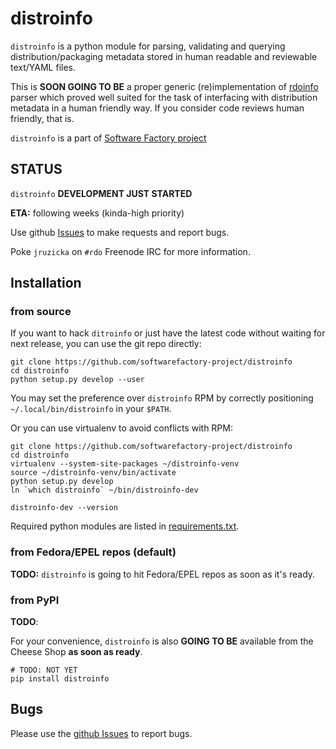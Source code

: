 # distroinfo

`distroinfo` is a python module for parsing, validating and querying
distribution/packaging metadata stored in human readable and reviewable
text/YAML files.

This is **SOON GOING TO BE** a proper generic (re)implementation of
[rdoinfo](https://github.com/redhat-openstack/rdoinfo)
parser which proved well suited for the task of interfacing with distribution
metadata in a human friendly way. If you consider code reviews human
friendly, that is.

`distroinfo` is a part of
[Software Factory project](https://softwarefactory-project.io/docs/)


## STATUS

`distroinfo` **DEVELOPMENT JUST STARTED**

**ETA:** following weeks (kinda-high priority)

Use github
[Issues](https://github.com/softwarefactory-project/distroinfo/issues)
to make requests and report bugs.

Poke `jruzicka` on `#rdo` Freenode IRC for more information.


## Installation


### from source

If you want to hack `ditroinfo` or just have the latest code without waiting
for next release, you can use the git repo directly:

    git clone https://github.com/softwarefactory-project/distroinfo
    cd distroinfo
    python setup.py develop --user

You may set the preference over `distroinfo` RPM by correctly positioning
`~/.local/bin/distroinfo` in your `$PATH`.

Or you can use virtualenv to avoid conflicts with RPM:

    git clone https://github.com/softwarefactory-project/distroinfo
    cd distroinfo
    virtualenv --system-site-packages ~/distroinfo-venv
    source ~/distroinfo-venv/bin/activate
    python setup.py develop
    ln `which distroinfo` ~/bin/distroinfo-dev

    distroinfo-dev --version

Required python modules are listed in
[requirements.txt](requirements.txt).


### from Fedora/EPEL repos (default)

**TODO:** `distroinfo` is going to hit Fedora/EPEL repos as soon as it's
ready.


### from PyPI

**TODO**:

For your convenience, `distroinfo` is also **GOING TO BE** available from the
Cheese Shop **as soon as ready**.

    # TODO: NOT YET
    pip install distroinfo


## Bugs

Please use the
[github Issues](https://github.com/softwarefactory-project/distroinfo/issues)
to report bugs.
